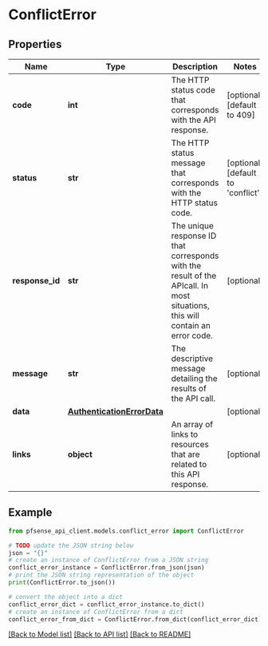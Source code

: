 # ConflictError


## Properties

Name | Type | Description | Notes
------------ | ------------- | ------------- | -------------
**code** | **int** | The HTTP status code that corresponds with the API response. | [optional] [default to 409]
**status** | **str** | The HTTP status message that corresponds with the HTTP status code. | [optional] [default to 'conflict']
**response_id** | **str** | The unique response ID that corresponds with the result of the APIcall. In most situations, this will contain an error code. | [optional] 
**message** | **str** | The descriptive message detailing the results of the API call. | [optional] 
**data** | [**AuthenticationErrorData**](AuthenticationErrorData.md) |  | [optional] 
**links** | **object** | An array of links to resources that are related to this API response. | [optional] 

## Example

```python
from pfsense_api_client.models.conflict_error import ConflictError

# TODO update the JSON string below
json = "{}"
# create an instance of ConflictError from a JSON string
conflict_error_instance = ConflictError.from_json(json)
# print the JSON string representation of the object
print(ConflictError.to_json())

# convert the object into a dict
conflict_error_dict = conflict_error_instance.to_dict()
# create an instance of ConflictError from a dict
conflict_error_from_dict = ConflictError.from_dict(conflict_error_dict)
```
[[Back to Model list]](../README.md#documentation-for-models) [[Back to API list]](../README.md#documentation-for-api-endpoints) [[Back to README]](../README.md)


